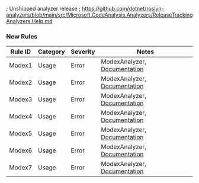 ﻿; Unshipped analyzer release
; https://github.com/dotnet/roslyn-analyzers/blob/main/src/Microsoft.CodeAnalysis.Analyzers/ReleaseTrackingAnalyzers.Help.md

### New Rules

Rule ID | Category | Severity | Notes
--------|----------|----------|---------------------------------------------------------------------------------------------------------------------------------
Modex1  | Usage    | Error    | ModexAnalyzer, [Documentation](https://GitHub.com/ItaiTzur76/ModularExpressions/blob/main/source-generator-messages/modex1.html)
Modex2  | Usage    | Error    | ModexAnalyzer, [Documentation](https://GitHub.com/ItaiTzur76/ModularExpressions/blob/main/source-generator-messages/modex2.html)
Modex3  | Usage    | Error    | ModexAnalyzer, [Documentation](https://GitHub.com/ItaiTzur76/ModularExpressions/blob/main/source-generator-messages/modex3.html)
Modex4  | Usage    | Error    | ModexAnalyzer, [Documentation](https://GitHub.com/ItaiTzur76/ModularExpressions/blob/main/source-generator-messages/modex4.html)
Modex5  | Usage    | Error    | ModexAnalyzer, [Documentation](https://GitHub.com/ItaiTzur76/ModularExpressions/blob/main/source-generator-messages/modex5.html)
Modex6  | Usage    | Error    | ModexAnalyzer, [Documentation](https://GitHub.com/ItaiTzur76/ModularExpressions/blob/main/source-generator-messages/modex6.html)
Modex7  | Usage    | Error    | ModexAnalyzer, [Documentation](https://GitHub.com/ItaiTzur76/ModularExpressions/blob/main/source-generator-messages/modex7.html)